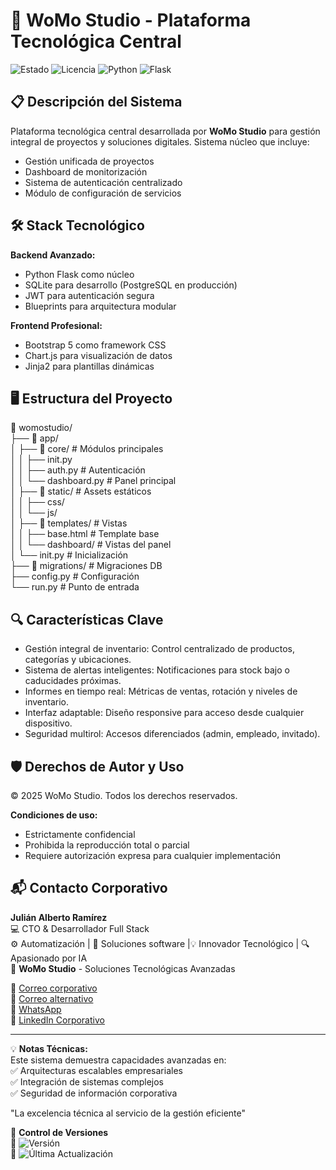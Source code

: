 # 🚀 WoMo Studio - Plataforma Tecnológica Central

![Estado](https://img.shields.io/badge/🚀_En_Desarrollo-active-orange) 
![Licencia](https://img.shields.io/badge/Licencia-🔒_Privada-red)
![Python](https://img.shields.io/badge/Python-3776AB?logo=python&logoColor=white)
![Flask](https://img.shields.io/badge/Flask-000000?logo=flask&logoColor=white)

## 📋 Descripción del Sistema

Plataforma tecnológica central desarrollada por **WoMo Studio** para gestión integral de proyectos y soluciones digitales. Sistema núcleo que incluye:

- Gestión unificada de proyectos
- Dashboard de monitorización
- Sistema de autenticación centralizado
- Módulo de configuración de servicios

## 🛠 Stack Tecnológico

**Backend Avanzado:**
- Python Flask como núcleo
- SQLite para desarrollo (PostgreSQL en producción)
- JWT para autenticación segura
- Blueprints para arquitectura modular

**Frontend Profesional:**
- Bootstrap 5 como framework CSS
- Chart.js para visualización de datos
- Jinja2 para plantillas dinámicas

## 🖥️ Estructura del Proyecto
📁 womostudio/  
├── 📂 app/  
│ ├── 📂 core/ # Módulos principales  
│ │ ├── init.py  
│ │ ├── auth.py # Autenticación  
│ │ └── dashboard.py # Panel principal  
│ ├── 📂 static/ # Assets estáticos  
│ │ ├── css/  
│ │ └── js/  
│ ├── 📂 templates/ # Vistas  
│ │ ├── base.html # Template base  
│ │ └── dashboard/ # Vistas del panel  
│ └── init.py # Inicialización  
├── 📂 migrations/ # Migraciones DB  
├── config.py # Configuración  
└── run.py # Punto de entrada  


## 🔍 Características Clave
- Gestión integral de inventario: Control centralizado de productos, categorías y ubicaciones.
- Sistema de alertas inteligentes: Notificaciones para stock bajo o caducidades próximas.
- Informes en tiempo real: Métricas de ventas, rotación y niveles de inventario.
- Interfaz adaptable: Diseño responsive para acceso desde cualquier dispositivo.
- Seguridad multirol: Accesos diferenciados (admin, empleado, invitado).

## 🛡️ Derechos de Autor y Uso

© 2025 WoMo Studio. Todos los derechos reservados.

**Condiciones de uso:**
- Estrictamente confidencial
- Prohibida la reproducción total o parcial
- Requiere autorización expresa para cualquier implementación

## 📬 Contacto Corporativo

**Julián Alberto Ramírez**  
💻 CTO & Desarrollador Full Stack   
⚙️ Automatización | 🧩 Soluciones software |💡 Innovador Tecnológico | 🔍 Apasionado por IA  
🏢 **WoMo Studio** - Soluciones Tecnológicas Avanzadas  

📧 [Correo corporativo](mailto:womostd@gmail.com)  
📧 [Correo alternativo](mailto:juliram81@hotmail.com)  
📱 [WhatsApp](https://wa.me/573180401930)  
🔗 [LinkedIn Corporativo](https://www.linkedin.com/company/womo-studio/)  
   
---

💡 **Notas Técnicas:**  
Este sistema demuestra capacidades avanzadas en:  
✅ Arquitecturas escalables empresariales  
✅ Integración de sistemas complejos  
✅ Seguridad de información corporativa  

"La excelencia técnica al servicio de la gestión eficiente"


📅 **Control de Versiones**  
📅 ![Versión](https://img.shields.io/badge/Versión-3.2.0-blue)  
🔄 ![Última Actualización](https://img.shields.io/badge/Actualizado-Jun_2025-green)
